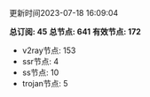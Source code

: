 更新时间2023-07-18 16:09:04

**总订阅: 45**
**总节点: 641**
**有效节点: 172**
- v2ray节点: 153
- ssr节点: 4
- ss节点: 10
- trojan节点: 5
